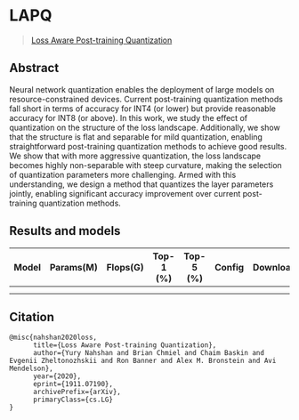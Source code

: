 # LAPQ

> [Loss Aware Post-training Quantization](https://arxiv.org/abs/1911.07190)

<!-- [ALGORITHM] -->

## Abstract

Neural network quantization enables the deployment of large models on resource-constrained devices. Current post-training quantization methods fall short in terms of accuracy for INT4 (or lower) but provide reasonable accuracy for INT8 (or above). In this work, we study the effect of quantization on the structure of the loss landscape. Additionally, we show that the structure is flat and separable for mild quantization, enabling straightforward post-training quantization methods to achieve good results. We show that with more aggressive quantization, the loss landscape becomes highly non-separable with steep curvature, making the selection of quantization parameters more challenging. Armed with this understanding, we design a method that quantizes the layer parameters jointly, enabling significant accuracy improvement over current post-training quantization methods.
<!-- <div align=center>
<img src="https://user-images.githubusercontent.com/26739999/142578905-9be586ec-f6fd-4bfb-bbba-432f599d3b9b.png" width="60%"/>
</div> -->

## Results and models

<!-- ### ImageNet-1k -->

|   Model   | Params(M) | Flops(G) | Top-1 (%) | Top-5 (%) |                                    Config                                     |                                    Download                                     |
| :-------: | :-------: | :------: | :-------: | :-------: | :---------------------------------------------------------------------------: | :-----------------------------------------------------------------------------: |
|   |    |    |  |    |  | |  |
|     |    |     |  |   |  | 
## Citation

```
@misc{nahshan2020loss,
      title={Loss Aware Post-training Quantization}, 
      author={Yury Nahshan and Brian Chmiel and Chaim Baskin and Evgenii Zheltonozhskii and Ron Banner and Alex M. Bronstein and Avi Mendelson},
      year={2020},
      eprint={1911.07190},
      archivePrefix={arXiv},
      primaryClass={cs.LG}
}
```
